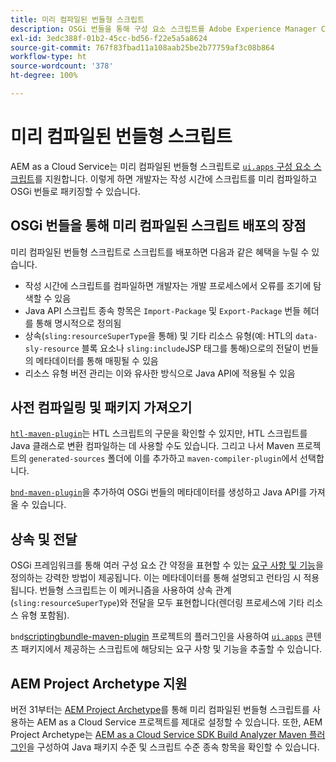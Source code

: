 ```yaml
---
title: 미리 컴파일된 번들형 스크립트
description: OSGi 번들을 통해 구성 요소 스크립트를 Adobe Experience Manager Cloud Service로 배포하는 방법을 살펴보십시오.
exl-id: 3edc388f-01b2-45cc-bd56-f22e5a5a8624
source-git-commit: 767f83fbad11a108aab25be2b77759af3c08b864
workflow-type: ht
source-wordcount: '378'
ht-degree: 100%

---
```


# 미리 컴파일된 번들형 스크립트

AEM as a Cloud Service는 미리 컴파일된 번들형 스크립트로 [`ui.apps` 구성 요소 스크립트](https://experienceleague.adobe.com/docs/experience-manager-cloud-service/implementing/developing/aem-project-content-package-structure.html#code-packages-%2F-osgi-bundles)를 지원합니다. 이렇게 하면 개발자는 작성 시간에 스크립트를 미리 컴파일하고 OSGi 번들로 패키징할 수 있습니다.

## OSGi 번들을 통해 미리 컴파일된 스크립트 배포의 장점

미리 컴파일된 번들형 스크립트로 스크립트를 배포하면 다음과 같은 혜택을 누릴 수 있습니다.

+ 작성 시간에 스크립트를 컴파일하면 개발자는 개발 프로세스에서 오류를 조기에 탐색할 수 있음
+ Java API 스크립트 종속 항목은 `Import-Package` 및 `Export-Package` 번들 헤더를 통해 명시적으로 정의됨
+ 상속(`sling:resourceSuperType`을 통해) 및 기타 리소스 유형(예: HTL의 `data-sly-resource` 블록 요소나 `sling:include`JSP 태그를 통해)으로의 전달이 번들의 메타데이터를 통해 매핑될 수 있음
+ 리소스 유형 버전 관리는 이와 유사한 방식으로 Java API에 적용될 수 있음

## 사전 컴파일링 및 패키지 가져오기

[`htl-maven-plugin`](https://sling.apache.org/components/htl-maven-plugin/index.html)는 HTL 스크립트의 구문을 확인할 수 있지만, HTL 스크립트를 Java 클래스로 변환 컴파일하는 데 사용할 수도 있습니다. 그리고 나서 Maven 프로젝트의 `generated-sources` 폴더에 이를 추가하고 `maven-compiler-plugin`에서 선택합니다.

[`bnd-maven-plugin`](https://github.com/bndtools/bnd/tree/master/maven/bnd-maven-plugin)을 추가하여 OSGi 번들의 메타데이터를 생성하고 Java API를 가져올 수 있습니다.

## 상속 및 전달

OSGi 프레임워크를 통해 여러 구성 요소 간 약정을 표현할 수 있는 [요구 사항 및 기능](https://docs.osgi.org/specification/osgi.core/7.0.0/framework.module.html#framework.module.dependencies)을 정의하는 강력한 방법이 제공됩니다. 이는 메타데이터를 통해 설명되고 런타임 시 적용됩니다. 번들형 스크립트는 이 메커니즘을 사용하여 상속 관계(`sling:resourceSuperType`)와 전달을 모두 표현합니다(렌더링 프로세스에 기타 리소스 유형 포함됨).

`bnd`[scriptingbundle-maven-plugin](https://sling.apache.org/components/scriptingbundle-maven-plugin/bnd.html) 프로젝트의 플러그인을 사용하여 [`ui.apps`](https://experienceleague.adobe.com/docs/experience-manager-cloud-service/implementing/developing/aem-project-content-package-structure.html#code-packages-%2F-osgi-bundles) 콘텐츠 패키지에서 제공하는 스크립트에 해당되는 요구 사항 및 기능을 추출할 수 있습니다.

## AEM Project Archetype 지원

버전 31부터는 [AEM Project Archetype](https://experienceleague.adobe.com/docs/experience-manager-core-components/using/developing/archetype/using.html)를 통해 미리 컴파일된 번들형 스크립트를 사용하는 AEM as a Cloud Service 프로젝트를 제대로 설정할 수 있습니다. 또한, AEM Project Archetype는 [AEM as a Cloud Service SDK Build Analyzer Maven 플러그인](/help/developing/archetype/build-analyzer-maven-plugin.md)을 구성하여 Java 패키지 수준 및 스크립트 수준 종속 항목을 확인할 수 있습니다.
